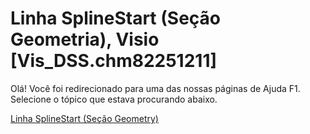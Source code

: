 
# Linha SplineStart (Seção Geometria), Visio [Vis_DSS.chm82251211]

Olá! Você foi redirecionado para uma das nossas páginas de Ajuda F1. Selecione o tópico que estava procurando abaixo.

[Linha SplineStart (Seção Geometry)](http://msdn.microsoft.com/library/8e327e00-0844-efa4-900b-6954d3b009bb%28Office.15%29.aspx)
